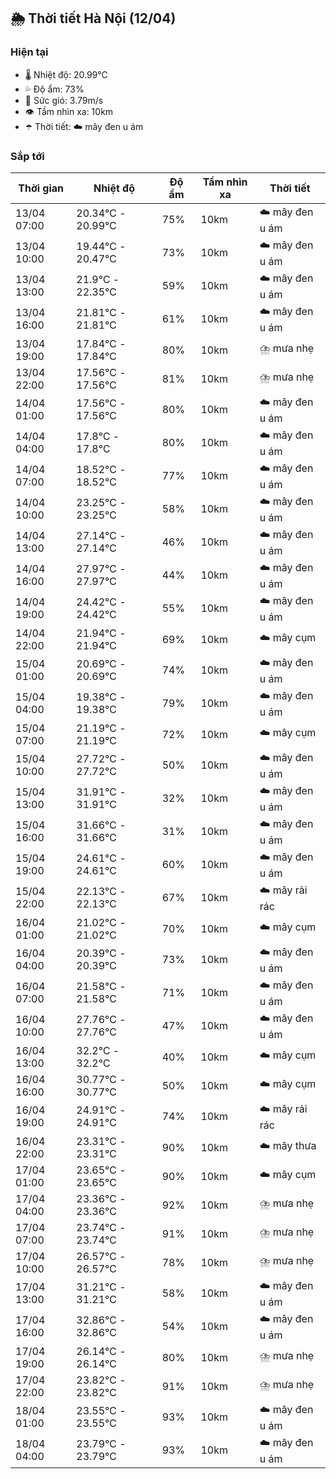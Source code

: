 ## 🌦️ Thời tiết Hà Nội (12/04)

### Hiện tại

- 🌡️ Nhiệt độ: 20.99℃
- 💦 Độ ẩm: 73%
- 💨 Sức gió: 3.79m/s
- 👁️ Tầm nhìn xa: 10km
- ☂️ Thời tiết: ☁️ mây đen u ám

### Sắp tới

| Thời gian | Nhiệt độ | Độ ẩm | Tầm nhìn xa | Thời tiết |
| --- | --- | --- | --- | --- |
| 13/04 07:00 | 20.34℃ - 20.99℃ | 75% | 10km | ☁️ mây đen u ám |
| 13/04 10:00 | 19.44℃ - 20.47℃ | 73% | 10km | ☁️ mây đen u ám |
| 13/04 13:00 | 21.9℃ - 22.35℃ | 59% | 10km | ☁️ mây đen u ám |
| 13/04 16:00 | 21.81℃ - 21.81℃ | 61% | 10km | ☁️ mây đen u ám |
| 13/04 19:00 | 17.84℃ - 17.84℃ | 80% | 10km | ⛈️ mưa nhẹ |
| 13/04 22:00 | 17.56℃ - 17.56℃ | 81% | 10km | ⛈️ mưa nhẹ |
| 14/04 01:00 | 17.56℃ - 17.56℃ | 80% | 10km | ☁️ mây đen u ám |
| 14/04 04:00 | 17.8℃ - 17.8℃ | 80% | 10km | ☁️ mây đen u ám |
| 14/04 07:00 | 18.52℃ - 18.52℃ | 77% | 10km | ☁️ mây đen u ám |
| 14/04 10:00 | 23.25℃ - 23.25℃ | 58% | 10km | ☁️ mây đen u ám |
| 14/04 13:00 | 27.14℃ - 27.14℃ | 46% | 10km | ☁️ mây đen u ám |
| 14/04 16:00 | 27.97℃ - 27.97℃ | 44% | 10km | ☁️ mây đen u ám |
| 14/04 19:00 | 24.42℃ - 24.42℃ | 55% | 10km | ☁️ mây đen u ám |
| 14/04 22:00 | 21.94℃ - 21.94℃ | 69% | 10km | ☁️ mây cụm |
| 15/04 01:00 | 20.69℃ - 20.69℃ | 74% | 10km | ☁️ mây đen u ám |
| 15/04 04:00 | 19.38℃ - 19.38℃ | 79% | 10km | ☁️ mây đen u ám |
| 15/04 07:00 | 21.19℃ - 21.19℃ | 72% | 10km | ☁️ mây cụm |
| 15/04 10:00 | 27.72℃ - 27.72℃ | 50% | 10km | ☁️ mây đen u ám |
| 15/04 13:00 | 31.91℃ - 31.91℃ | 32% | 10km | ☁️ mây đen u ám |
| 15/04 16:00 | 31.66℃ - 31.66℃ | 31% | 10km | ☁️ mây đen u ám |
| 15/04 19:00 | 24.61℃ - 24.61℃ | 60% | 10km | ☁️ mây đen u ám |
| 15/04 22:00 | 22.13℃ - 22.13℃ | 67% | 10km | ☁️ mây rải rác |
| 16/04 01:00 | 21.02℃ - 21.02℃ | 70% | 10km | ☁️ mây cụm |
| 16/04 04:00 | 20.39℃ - 20.39℃ | 73% | 10km | ☁️ mây đen u ám |
| 16/04 07:00 | 21.58℃ - 21.58℃ | 71% | 10km | ☁️ mây đen u ám |
| 16/04 10:00 | 27.76℃ - 27.76℃ | 47% | 10km | ☁️ mây đen u ám |
| 16/04 13:00 | 32.2℃ - 32.2℃ | 40% | 10km | ☁️ mây cụm |
| 16/04 16:00 | 30.77℃ - 30.77℃ | 50% | 10km | ☁️ mây cụm |
| 16/04 19:00 | 24.91℃ - 24.91℃ | 74% | 10km | ☁️ mây rải rác |
| 16/04 22:00 | 23.31℃ - 23.31℃ | 90% | 10km | ☁️ mây thưa |
| 17/04 01:00 | 23.65℃ - 23.65℃ | 90% | 10km | ☁️ mây cụm |
| 17/04 04:00 | 23.36℃ - 23.36℃ | 92% | 10km | ⛈️ mưa nhẹ |
| 17/04 07:00 | 23.74℃ - 23.74℃ | 91% | 10km | ⛈️ mưa nhẹ |
| 17/04 10:00 | 26.57℃ - 26.57℃ | 78% | 10km | ⛈️ mưa nhẹ |
| 17/04 13:00 | 31.21℃ - 31.21℃ | 58% | 10km | ☁️ mây đen u ám |
| 17/04 16:00 | 32.86℃ - 32.86℃ | 54% | 10km | ☁️ mây đen u ám |
| 17/04 19:00 | 26.14℃ - 26.14℃ | 80% | 10km | ⛈️ mưa nhẹ |
| 17/04 22:00 | 23.82℃ - 23.82℃ | 91% | 10km | ⛈️ mưa nhẹ |
| 18/04 01:00 | 23.55℃ - 23.55℃ | 93% | 10km | ☁️ mây đen u ám |
| 18/04 04:00 | 23.79℃ - 23.79℃ | 93% | 10km | ☁️ mây đen u ám |
